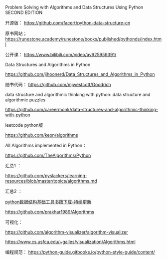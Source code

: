 Problem Solving with Algorithms and Data Structures Using Python SECOND EDITION

开源版： https://github.com/facert/python-data-structure-cn

原书网站； https://runestone.academy/runestone/books/published/pythonds/index.html

公开课： https://www.bilibili.com/video/av925959391/

Data Structures and Algorithms in Python

https://github.com/jihoonerd/Data_Structures_and_Algorithms_in_Python

随书代码：  https://github.com/mjwestcott/Goodrich


data structure and algorithmic thinking with python: data structure and algorithmic puzzles

https://github.com/careermonk/data-structures-and-algorithmic-thinking-with-python


leetcode python版

https://github.com/keon/algorithms

All Algorithms implemented in Python： 

https://github.com/TheAlgorithms/Python


汇总1 ：

https://github.com/pyslackers/learning-resources/blob/master/topics/algorithms.md


汇总2 ：

[python数据结构基础工具书籍下载-持续更新](https://www.jianshu.com/p/9f4d6a731d59)

https://github.com/prakhar1989/Algorithms


可视化：

https://github.com/algorithm-visualizer/algorithm-visualizer

https://www.cs.usfca.edu/~galles/visualization/Algorithms.html


编程规范： https://python-guide.gitbooks.io/python-style-guide/content/
